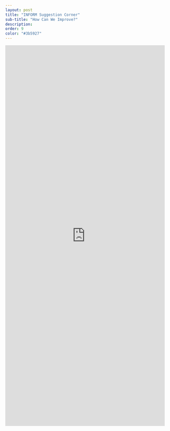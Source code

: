 ```yaml
---
layout: post
title: "INFORM Suggestion Corner"
sub-title: "How Can We Improve?"
description:
order: 9
color: "#3b5927"
---
```


<iframe src="https://docs.google.com/forms/d/e/1FAIpQLSdaXEKMbA-mJ7mt8hJEwfne2C0nnZV38o4mbB6mGRvodcLxjw/viewform?embedded=true" width="100%" height="1200" frameborder="0" marginheight="0" marginwidth="0">Loading…</iframe>
